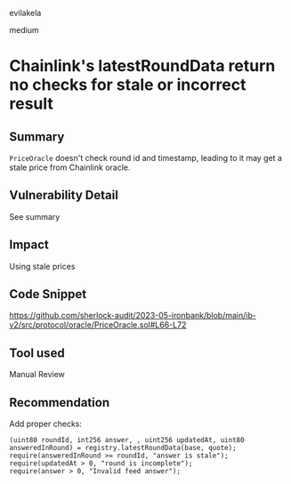evilakela

medium

# Chainlink's latestRoundData return no checks for stale or incorrect result

## Summary
`PriceOracle` doesn't check round id and timestamp, leading to it may get a stale price from Chainlink oracle.

## Vulnerability Detail
See summary

## Impact
Using stale prices

## Code Snippet
https://github.com/sherlock-audit/2023-05-ironbank/blob/main/ib-v2/src/protocol/oracle/PriceOracle.sol#L66-L72

## Tool used
Manual Review

## Recommendation
Add proper checks:
```solidity
(uint80 roundId, int256 answer, , uint256 updatedAt, uint80 answeredInRound) = registry.latestRoundData(base, quote);
require(answeredInRound >= roundId, "answer is stale");
require(updatedAt > 0, "round is incomplete");
require(answer > 0, "Invalid feed answer");
```